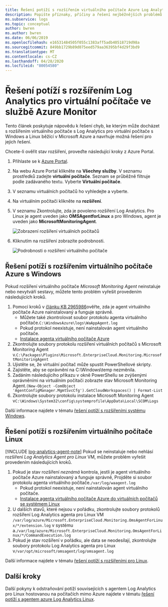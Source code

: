 ```yaml
---
title: Řešení potíží s rozšířením virtuálního počítače Azure Log Analytics
description: Popište příznaky, příčiny a řešení nejběžnějších problémů s rozšířením Log Analytics virtuálního počítače pro virtuální počítače Azure s Windows a Linux.
ms.subservice: logs
ms.topic: conceptual
author: bwren
ms.author: bwren
ms.date: 06/06/2019
ms.openlocfilehash: e16531484505f055c1383aff5adb40518719d98a
ms.sourcegitcommit: 849bb1729b89d075eed579aa36395bf4d29f3bd9
ms.translationtype: MT
ms.contentlocale: cs-CZ
ms.lasthandoff: 04/28/2020
ms.locfileid: "80054580"
---
```

# <a name="troubleshooting-the-log-analytics-vm-extension-in-azure-monitor"></a>Řešení potíží s rozšířením Log Analytics pro virtuální počítače ve službě Azure Monitor
Tento článek poskytuje nápovědu k řešení chyb, ke kterým může docházet s rozšířením virtuálního počítače s Log Analytics pro virtuální počítače s Windows a Linux běžící v Microsoft Azure a navrhuje možná řešení pro jejich řešení.

Chcete-li ověřit stav rozšíření, proveďte následující kroky z Azure Portal.

1. Přihlaste se k [Azure Portal](https://portal.azure.com).
2. Na webu Azure Portal klikněte na **Všechny služby**. V seznamu prostředků zadejte **virtuální počítače**. Seznam se průběžně filtruje podle zadávaného textu. Vyberte **Virtuální počítače**.
3. V seznamu virtuálních počítačů ho vyhledejte a vyberte.
3. Na virtuálním počítači klikněte na **rozšíření**.
4. V seznamu Zkontrolujte, zda je povoleno rozšíření Log Analytics.  Pro Linux je agent uveden jako **OMSAgentforLinux** a pro Windows, agent je uveden jako **MicrosoftMonitoringAgent**.

   ![Zobrazení rozšíření virtuálních počítačů](./media/vmext-troubleshoot/log-analytics-vmview-extensions.png)

4. Kliknutím na rozšíření zobrazíte podrobnosti. 

   ![Podrobnosti o rozšíření virtuálního počítače](./media/vmext-troubleshoot/log-analytics-vmview-extensiondetails.png)

## <a name="troubleshooting-azure-windows-vm-extension"></a>Řešení potíží s rozšířením virtuálního počítače Azure s Windows

Pokud rozšíření virtuálního počítače *Microsoft Monitoring Agent* neinstaluje nebo nevytváří sestavy, můžete tento problém vyřešit provedením následujících kroků.

1. Pomocí kroků v [článku KB 2965986](https://support.microsoft.com/kb/2965986#mt1)ověřte, zda je agent virtuálního počítače Azure nainstalovaný a funguje správně.
   * Můžete také zkontrolovat soubor protokolu agenta virtuálního počítače.`C:\WindowsAzure\logs\WaAppAgent.log`
   * Pokud protokol neexistuje, není nainstalován agent virtuálního počítače.
   * [Instalace agenta virtuálního počítače Azure](../../azure-monitor/learn/quick-collect-azurevm.md#enable-the-log-analytics-vm-extension)
2. Zkontrolujte soubory protokolu rozšíření virtuálních počítačů s Microsoft Monitoring Agent v.`C:\Packages\Plugins\Microsoft.EnterpriseCloud.Monitoring.MicrosoftMonitoringAgent`
3. Ujistěte se, že virtuální počítač může spustit PowerShellové skripty.
4. Zajistěte, aby se oprávnění na C:\Windows\temp nezměnila.
5. Zadáním následujícího příkazu v okně PowerShellu se zvýšenými oprávněními na virtuálním počítači zobrazte stav Microsoft Monitoring Agent.`(New-Object -ComObject 'AgentConfigManager.MgmtSvcCfg').GetCloudWorkspaces() | Format-List`
6. Zkontrolujte soubory protokolu instalace Microsoft Monitoring Agent v`C:\Windows\System32\config\systemprofile\AppData\Local\SCOM\Logs`

Další informace najdete v tématu [řešení potíží s rozšířeními systému Windows](../../virtual-machines/extensions/oms-windows.md).

## <a name="troubleshooting-linux-vm-extension"></a>Řešení potíží s rozšířením virtuálního počítače Linux
[!INCLUDE [log-analytics-agent-note](../../../includes/log-analytics-agent-note.md)] 
Pokud se neinstaluje nebo nehlásí rozšíření *Log Analytics Agent pro Linux* VM, můžete problém vyřešit provedením následujících kroků.

1. Pokud je stav rozšíření *neznámá* kontrola, jestli je agent virtuálního počítače Azure nainstalovaný a funguje správně, Projděte si soubor protokolu agenta virtuálního počítače.`/var/log/waagent.log`
   * Pokud protokol neexistuje, není nainstalován agent virtuálního počítače.
   * [Instalace agenta virtuálního počítače Azure do virtuálních počítačů se systémem Linux](../../azure-monitor/learn/quick-collect-azurevm.md#enable-the-log-analytics-vm-extension)
2. U dalších stavů, které nejsou v pořádku, zkontrolujte soubory protokolů rozšíření Log Analytics agenta pro Linux VM `/var/log/azure/Microsoft.EnterpriseCloud.Monitoring.OmsAgentForLinux/*/extension.log` v systému a.`/var/log/azure/Microsoft.EnterpriseCloud.Monitoring.OmsAgentForLinux/*/CommandExecution.log`
3. Pokud je stav rozšíření v pořádku, ale data se neodesílají, zkontrolujte soubory protokolu Log Analytics agenta pro Linux v`/var/opt/microsoft/omsagent/log/omsagent.log`

Další informace najdete v tématu [řešení potíží s rozšířeními pro Linux](../../virtual-machines/extensions/oms-linux.md).

## <a name="next-steps"></a>Další kroky

Další pokyny k odstraňování potíží souvisejících s agentem Log Analytics pro Linux hostovanou na počítačích mimo Azure najdete v tématu [řešení potíží s agentem azure Log Analytics Linux](agent-linux-troubleshoot.md).  
